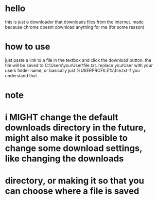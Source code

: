 # hello
this is just a downloader that downloads files from the internet.
made because chrome doesnt download anything for me (for some reason)
# how to use
just paste a link to a file in the textbox and click the download button.
the file will be saved to C:\Users\yourUser\file.txt. replace yourUser
with your users folder name, or basically just %USERPROFILE%\file.txt if you
understand that.
# note
# i MIGHT change the default downloads directory in the future, might also make it possible to change some download settings, like changing the downloads
# directory, or making it so that you can choose where a file is saved
